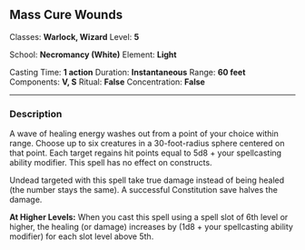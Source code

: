 ## Mass Cure Wounds

Classes: **Warlock, Wizard**
Level: **5**

School: **Necromancy (White)**
Element: **Light**

Casting Time: **1 action**
Duration: **Instantaneous**
Range: **60 feet**
Components: **V, S**
Ritual: **False**
Concentration: **False**

------

### Description

A wave of healing energy washes out from a point of your choice within range. Choose up to six creatures in a 30-foot-radius sphere centered on that point. Each target regains hit points equal to 5d8 + your spellcasting ability modifier. This spell has no effect on constructs.

Undead targeted with this spell take true damage instead of being healed (the number stays the same). A successful Constitution save halves the damage.

**At Higher Levels:** When you cast this spell using a spell slot of 6th level or higher, the healing (or damage) increases by (1d8 + your spellcasting ability modifier) for each slot level above 5th.